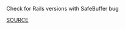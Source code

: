 Check for Rails versions with SafeBuffer bug


[SOURCE](http://brakemanscanner.org/docs/warning_types/)